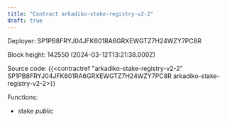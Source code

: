 ```yaml
---
title: "Contract arkadiko-stake-registry-v2-2"
draft: true
---
```

Deployer: SP1PB8FRYJ04JFK601RA6GRXEWGTZ7H24WZY7PC8R


 



Block height: 142550 (2024-03-12T13:21:38.000Z)

Source code: {{<contractref "arkadiko-stake-registry-v2-2" SP1PB8FRYJ04JFK601RA6GRXEWGTZ7H24WZY7PC8R arkadiko-stake-registry-v2-2>}}

Functions:

* stake _public_
